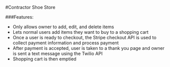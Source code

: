 #Contractor Shoe Store

###Features:
* Only allows owner to add, edit, and delete items
* Lets normal users add items they want to buy to a shopping cart
* Once a user is ready to checkout, the Stripe checkout API is used to collect payment information and process payment
* After payment is accepted, user is taken to a thank you page and owner is sent a text message using the Twilio API
* Shopping cart is then emptied
